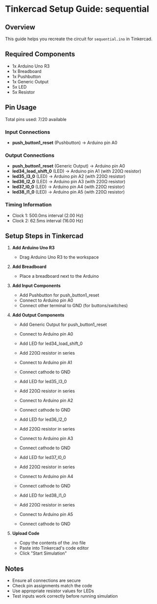 # Tinkercad Setup Guide: sequential

## Overview
This guide helps you recreate the circuit for `sequential.ino` in Tinkercad.

## Required Components
- 1x Arduino Uno R3
- 1x Breadboard
- 1x Pushbutton
- 1x Generic Output
- 5x LED
- 5x Resistor

## Pin Usage
Total pins used: 7/20 available

### Input Connections
- **push_button1_reset** (Pushbutton) → Arduino pin A0

### Output Connections
- **push_button1_reset** (Generic Output) → Arduino pin A0
- **led34_load_shift_0** (LED) → Arduino pin A1 (with 220Ω resistor)
- **led35_l3_0** (LED) → Arduino pin A2 (with 220Ω resistor)
- **led36_l2_0** (LED) → Arduino pin A3 (with 220Ω resistor)
- **led37_l0_0** (LED) → Arduino pin A4 (with 220Ω resistor)
- **led38_l1_0** (LED) → Arduino pin A5 (with 220Ω resistor)

### Timing Information
- Clock 1: 500.0ms interval (2.00 Hz)
- Clock 2: 62.5ms interval (16.00 Hz)

## Setup Steps in Tinkercad

1. **Add Arduino Uno R3**
   - Drag Arduino Uno R3 to the workspace

2. **Add Breadboard**
   - Place a breadboard next to the Arduino

3. **Add Input Components**
   - Add Pushbutton for push_button1_reset
   - Connect to Arduino pin A0
   - Connect other terminal to GND (for buttons/switches)

4. **Add Output Components**
   - Add Generic Output for push_button1_reset
   - Connect to Arduino pin A0

   - Add LED for led34_load_shift_0
   - Add 220Ω resistor in series
   - Connect to Arduino pin A1
   - Connect cathode to GND

   - Add LED for led35_l3_0
   - Add 220Ω resistor in series
   - Connect to Arduino pin A2
   - Connect cathode to GND

   - Add LED for led36_l2_0
   - Add 220Ω resistor in series
   - Connect to Arduino pin A3
   - Connect cathode to GND

   - Add LED for led37_l0_0
   - Add 220Ω resistor in series
   - Connect to Arduino pin A4
   - Connect cathode to GND

   - Add LED for led38_l1_0
   - Add 220Ω resistor in series
   - Connect to Arduino pin A5
   - Connect cathode to GND

5. **Upload Code**
   - Copy the contents of the .ino file
   - Paste into Tinkercad's code editor
   - Click "Start Simulation"

## Notes
- Ensure all connections are secure
- Check pin assignments match the code
- Use appropriate resistor values for LEDs
- Test inputs work correctly before running simulation
